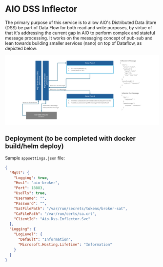 # AIO DSS Inflector

The primary purpose of this service is to allow AIO's Distributed Data Store (DSS) be part of Data Flow for both read and write purposes, by virtue of that it's addressing the current gap in AIO to perform complex and stateful message processing.
It works on the messaging concept of pub-sub and lean towards building smaller services (nano) on top of Dataflow, as depicted below:

![AIO DSS Inflector](docs/media/aio-dss-inflector.png)

## Deployment (to be completed with docker build/helm deploy)

Sample `appsettings.json` file:

```json
{
  "Mqtt": {
    "Logging": true,
    "Host": "aio-broker",
    "Port": 18883,
    "UseTls": true,
    "Username": "",
    "Password": "",
    "SatFilePath": "/var/run/secrets/tokens/broker-sat",
    "CaFilePath": "/var/run/certs/ca.crt",
    "ClientId": "Aio.Dss.Inflector.Svc"
  },
  "Logging": {
    "LogLevel": {
      "Default": "Information",
      "Microsoft.Hosting.Lifetime": "Information"
    }
  }
}
```
